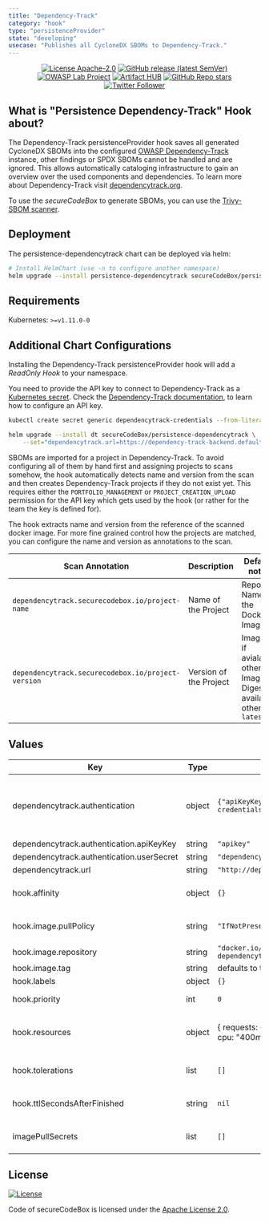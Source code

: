 ```yaml
---
title: "Dependency-Track"
category: "hook"
type: "persistenceProvider"
state: "developing"
usecase: "Publishes all CycloneDX SBOMs to Dependency-Track."
---
```


<!--
SPDX-FileCopyrightText: the secureCodeBox authors

SPDX-License-Identifier: Apache-2.0
-->
<!--
.: IMPORTANT! :.
--------------------------
This file is generated automatically with `helm-docs` based on the following template files:
- ./.helm-docs/templates.gotmpl (general template data for all charts)
- ./chart-folder/.helm-docs.gotmpl (chart specific template data)

Please be aware of that and apply your changes only within those template files instead of this file.
Otherwise your changes will be reverted/overwritten automatically due to the build process `./.github/workflows/helm-docs.yaml`
--------------------------
-->

<p align="center">
  <a href="https://opensource.org/licenses/Apache-2.0"><img alt="License Apache-2.0" src="https://img.shields.io/badge/License-Apache%202.0-blue.svg"/></a>
  <a href="https://github.com/secureCodeBox/secureCodeBox/releases/latest"><img alt="GitHub release (latest SemVer)" src="https://img.shields.io/github/v/release/secureCodeBox/secureCodeBox?sort=semver"/></a>
  <a href="https://owasp.org/www-project-securecodebox/"><img alt="OWASP Lab Project" src="https://img.shields.io/badge/OWASP-Lab%20Project-yellow"/></a>
  <a href="https://artifacthub.io/packages/search?repo=securecodebox"><img alt="Artifact HUB" src="https://img.shields.io/endpoint?url=https://artifacthub.io/badge/repository/securecodebox"/></a>
  <a href="https://github.com/secureCodeBox/secureCodeBox/"><img alt="GitHub Repo stars" src="https://img.shields.io/github/stars/secureCodeBox/secureCodeBox?logo=GitHub"/></a>
  <a href="https://twitter.com/securecodebox"><img alt="Twitter Follower" src="https://img.shields.io/twitter/follow/securecodebox?style=flat&color=blue&logo=twitter"/></a>
</p>

## What is "Persistence Dependency-Track" Hook about?
The Dependency-Track persistenceProvider hook saves all generated CycloneDX SBOMs into the configured [OWASP Dependency-Track][dependencytrack.org] instance, other findings or SPDX SBOMs cannot be handled and are ignored.
This allows automatically cataloging infrastructure to gain an overview over the used components and dependencies.
To learn more about Dependency-Track visit [dependencytrack.org].

To use the _secureCodeBox_ to generate SBOMs, you can use the [Trivy-SBOM scanner][trivy-sbom].

## Deployment
The persistence-dependencytrack chart can be deployed via helm:

```bash
# Install HelmChart (use -n to configure another namespace)
helm upgrade --install persistence-dependencytrack secureCodeBox/persistence-dependencytrack
```

## Requirements

Kubernetes: `>=v1.11.0-0`

## Additional Chart Configurations

Installing the Dependency-Track persistenceProvider hook will add a _ReadOnly Hook_ to your namespace.

You need to provide the API key to connect to Dependency-Track as a [Kubernetes secret][k8ssecret].
Check the [Dependency-Track documentation][dt-api-docs], to learn how to configure an API key.

```bash
kubectl create secret generic dependencytrack-credentials --from-literal="apikey=NoEs..."

helm upgrade --install dt secureCodeBox/persistence-dependencytrack \
    --set="dependencytrack.url=https://dependency-track-backend.default.svc"
```

SBOMs are imported for a project in Dependency-Track.
To avoid configuring all of them by hand first and assigning projects to scans somehow, the hook automatically detects name and version from the scan and then creates Dependency-Track projects if they do not exist yet.
This requires either the `PORTFOLIO_MANAGEMENT` or `PROJECT_CREATION_UPLOAD` permission for the API key which gets used by the hook (or rather for the team the key is defined for).

The hook extracts name and version from the reference of the scanned docker image.
For more fine grained control how the projects are matched, you can configure the name and version as annotations to the scan.

| Scan Annotation                                    | Description            | Default if not set                                                              |
| -------------------------------------------------- | ---------------------- | ------------------------------------------------------------------------------- |
| `dependencytrack.securecodebox.io/project-name`    | Name of the Project    | Repository Name of the Docker Image                                             |
| `dependencytrack.securecodebox.io/project-version` | Version of the Project | Image Tag if avialable, otherwise Image Digest if available, otherwise `latest` |

## Values

| Key | Type | Default | Description |
|-----|------|---------|-------------|
| dependencytrack.authentication | object | `{"apiKeyKey":"apikey","userSecret":"dependencytrack-credentials"}` | Authentication information. Dependency-Track expects an API key, which can be generated for a team (see: https://docs.dependencytrack.org/integrations/rest-api/). The hook automatically creates missing projects, for that either the PORTFOLIO_MANAGEMENT or PROJECT_CREATION_UPLOAD permission is required. |
| dependencytrack.authentication.apiKeyKey | string | `"apikey"` | Name of the apikey key in the `userSecret` secret. |
| dependencytrack.authentication.userSecret | string | `"dependencytrack-credentials"` | Link a pre-existing generic secret with `apikey` key / value pair |
| dependencytrack.url | string | `"http://dependency-track-backend.default.svc"` | Url to the Dependency-Track instance, make sure to use the backend url |
| hook.affinity | object | `{}` | Optional affinity settings that control how the hook job is scheduled (see: https://kubernetes.io/docs/tasks/configure-pod-container/assign-pods-nodes-using-node-affinity/) |
| hook.image.pullPolicy | string | `"IfNotPresent"` | Image pull policy. One of Always, Never, IfNotPresent. Defaults to Always if :latest tag is specified, or IfNotPresent otherwise. More info: https://kubernetes.io/docs/concepts/containers/images#updating-images |
| hook.image.repository | string | `"docker.io/securecodebox/hook-persistence-dependencytrack"` | Hook image repository |
| hook.image.tag | string | defaults to the charts version | Container image tag |
| hook.labels | object | `{}` | Add Kubernetes Labels to the hook definition |
| hook.priority | int | `0` | Hook priority. Higher priority Hooks are guaranteed to execute before low priority Hooks. |
| hook.resources | object | { requests: { cpu: "200m", memory: "100Mi" }, limits: { cpu: "400m", memory: "200Mi" } } | Optional resources lets you control resource limits and requests for the hook container. See https://kubernetes.io/docs/concepts/configuration/manage-resources-containers/ |
| hook.tolerations | list | `[]` | Optional tolerations settings that control how the hook job is scheduled (see: https://kubernetes.io/docs/concepts/scheduling-eviction/taint-and-toleration/) |
| hook.ttlSecondsAfterFinished | string | `nil` | Seconds after which the kubernetes job for the hook will be deleted. Requires the Kubernetes TTLAfterFinished controller: https://kubernetes.io/docs/concepts/workloads/controllers/ttlafterfinished/ |
| imagePullSecrets | list | `[]` | Define imagePullSecrets when a private registry is used (see: https://kubernetes.io/docs/tasks/configure-pod-container/pull-image-private-registry/) |

## License
[![License](https://img.shields.io/badge/License-Apache%202.0-blue.svg)](https://opensource.org/licenses/Apache-2.0)

Code of secureCodeBox is licensed under the [Apache License 2.0][scb-license].

[scb-owasp]: https://www.owasp.org/index.php/OWASP_secureCodeBox
[scb-docs]: https://www.securecodebox.io/
[scb-site]: https://www.securecodebox.io/
[scb-github]: https://github.com/secureCodeBox/
[scb-twitter]: https://twitter.com/secureCodeBox
[scb-slack]: https://join.slack.com/t/securecodebox/shared_invite/enQtNDU3MTUyOTM0NTMwLTBjOWRjNjVkNGEyMjQ0ZGMyNDdlYTQxYWQ4MzNiNGY3MDMxNThkZjJmMzY2NDRhMTk3ZWM3OWFkYmY1YzUxNTU
[scb-license]: https://github.com/secureCodeBox/secureCodeBox/blob/master/LICENSE
[dependencytrack.org]: https://dependencytrack.org/
[dt-api-docs]: https://docs.dependencytrack.org/integrations/rest-api/
[k8ssecret]: https://kubernetes.io/docs/concepts/configuration/secret/
[trivy-sbom]: https://www.securecodebox.io/docs/scanners/trivy-sbom
